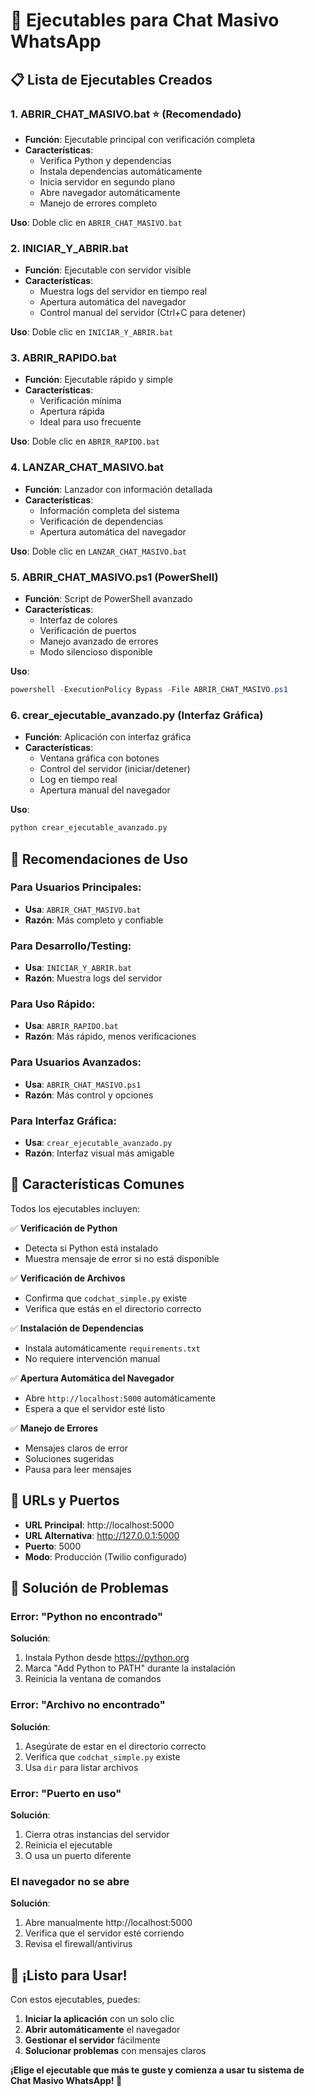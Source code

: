 # 🚀 Ejecutables para Chat Masivo WhatsApp

## 📋 Lista de Ejecutables Creados

### 1. **ABRIR_CHAT_MASIVO.bat** ⭐ (Recomendado)
- **Función**: Ejecutable principal con verificación completa
- **Características**:
  - Verifica Python y dependencias
  - Instala dependencias automáticamente
  - Inicia servidor en segundo plano
  - Abre navegador automáticamente
  - Manejo de errores completo

**Uso**: Doble clic en `ABRIR_CHAT_MASIVO.bat`

### 2. **INICIAR_Y_ABRIR.bat** 
- **Función**: Ejecutable con servidor visible
- **Características**:
  - Muestra logs del servidor en tiempo real
  - Apertura automática del navegador
  - Control manual del servidor (Ctrl+C para detener)

**Uso**: Doble clic en `INICIAR_Y_ABRIR.bat`

### 3. **ABRIR_RAPIDO.bat**
- **Función**: Ejecutable rápido y simple
- **Características**:
  - Verificación mínima
  - Apertura rápida
  - Ideal para uso frecuente

**Uso**: Doble clic en `ABRIR_RAPIDO.bat`

### 4. **LANZAR_CHAT_MASIVO.bat**
- **Función**: Lanzador con información detallada
- **Características**:
  - Información completa del sistema
  - Verificación de dependencias
  - Apertura automática del navegador

**Uso**: Doble clic en `LANZAR_CHAT_MASIVO.bat`

### 5. **ABRIR_CHAT_MASIVO.ps1** (PowerShell)
- **Función**: Script de PowerShell avanzado
- **Características**:
  - Interfaz de colores
  - Verificación de puertos
  - Manejo avanzado de errores
  - Modo silencioso disponible

**Uso**: 
```powershell
powershell -ExecutionPolicy Bypass -File ABRIR_CHAT_MASIVO.ps1
```

### 6. **crear_ejecutable_avanzado.py** (Interfaz Gráfica)
- **Función**: Aplicación con interfaz gráfica
- **Características**:
  - Ventana gráfica con botones
  - Control del servidor (iniciar/detener)
  - Log en tiempo real
  - Apertura manual del navegador

**Uso**: 
```bash
python crear_ejecutable_avanzado.py
```

## 🎯 Recomendaciones de Uso

### Para Usuarios Principales:
- **Usa**: `ABRIR_CHAT_MASIVO.bat`
- **Razón**: Más completo y confiable

### Para Desarrollo/Testing:
- **Usa**: `INICIAR_Y_ABRIR.bat`
- **Razón**: Muestra logs del servidor

### Para Uso Rápido:
- **Usa**: `ABRIR_RAPIDO.bat`
- **Razón**: Más rápido, menos verificaciones

### Para Usuarios Avanzados:
- **Usa**: `ABRIR_CHAT_MASIVO.ps1`
- **Razón**: Más control y opciones

### Para Interfaz Gráfica:
- **Usa**: `crear_ejecutable_avanzado.py`
- **Razón**: Interfaz visual más amigable

## 🔧 Características Comunes

Todos los ejecutables incluyen:

✅ **Verificación de Python**
- Detecta si Python está instalado
- Muestra mensaje de error si no está disponible

✅ **Verificación de Archivos**
- Confirma que `codchat_simple.py` existe
- Verifica que estás en el directorio correcto

✅ **Instalación de Dependencias**
- Instala automáticamente `requirements.txt`
- No requiere intervención manual

✅ **Apertura Automática del Navegador**
- Abre `http://localhost:5000` automáticamente
- Espera a que el servidor esté listo

✅ **Manejo de Errores**
- Mensajes claros de error
- Soluciones sugeridas
- Pausa para leer mensajes

## 📱 URLs y Puertos

- **URL Principal**: http://localhost:5000
- **URL Alternativa**: http://127.0.0.1:5000
- **Puerto**: 5000
- **Modo**: Producción (Twilio configurado)

## 🚨 Solución de Problemas

### Error: "Python no encontrado"
**Solución**:
1. Instala Python desde https://python.org
2. Marca "Add Python to PATH" durante la instalación
3. Reinicia la ventana de comandos

### Error: "Archivo no encontrado"
**Solución**:
1. Asegúrate de estar en el directorio correcto
2. Verifica que `codchat_simple.py` existe
3. Usa `dir` para listar archivos

### Error: "Puerto en uso"
**Solución**:
1. Cierra otras instancias del servidor
2. Reinicia el ejecutable
3. O usa un puerto diferente

### El navegador no se abre
**Solución**:
1. Abre manualmente http://localhost:5000
2. Verifica que el servidor esté corriendo
3. Revisa el firewall/antivirus

## 🎉 ¡Listo para Usar!

Con estos ejecutables, puedes:

1. **Iniciar la aplicación** con un solo clic
2. **Abrir automáticamente** el navegador
3. **Gestionar el servidor** fácilmente
4. **Solucionar problemas** con mensajes claros

**¡Elige el ejecutable que más te guste y comienza a usar tu sistema de Chat Masivo WhatsApp! 🚀**
